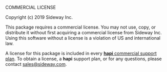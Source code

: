 COMMERCIAL LICENSE

Copyright (c) 2019 Sideway Inc.

This package requires a commercial license. You may not use, copy, or distribute it without first acquiring a commercial license from Sideway Inc. Using this software without a license is a violation of US and international law.

A license for this package is included in every [**hapi** commercial support plan](https://hapi.dev/support). To obtain a license, a **hapi** support plan, or for any questions, please contact [sales@sideway.com](mailto:sales@sideway.com).
